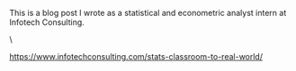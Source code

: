 
This is a blog post I wrote as a statistical and econometric analyst intern at Infotech Consulting.

\

https://www.infotechconsulting.com/stats-classroom-to-real-world/
